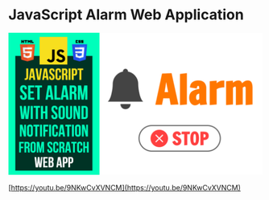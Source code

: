# JavaScript Alarm Web Application
![Thumbnail](https://raw.githubusercontent.com/saeedkohansal/JavaScript-Alarm-Web-Application/main/JavaScript%20Alarm%20Web%20Application.png "Thumbnail")

[https://youtu.be/9NKwCvXVNCM](https://youtu.be/9NKwCvXVNCM)
